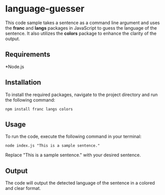 # language-guesser

This code sample takes a sentence as a command line argument and uses the **franc** and **langs** packages in JavaScript to guess the language of the sentence. It also utilizes the **colors** package to enhance the clarity of the output.

## Requirements

*Node.js

## Installation

To install the required packages, navigate to the project directory and run the following command:

```
npm install franc langs colors
```

## Usage

To run the code, execute the following command in your terminal:

```
node index.js "This is a sample sentence."
```
Replace "This is a sample sentence." with your desired sentence.

## Output

The code will output the detected language of the sentence in a colored and clear format.

